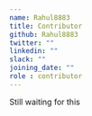 ```yaml
---
name: Rahul8883
title: Contributor
github: Rahul8883
twitter: ""
linkedin: ""
slack: ""
joining_date: ""
role : contributor
---
```


Still waiting for this

